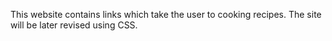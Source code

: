 This website contains links which take the user to cooking recipes.
The site will be later revised using CSS.
